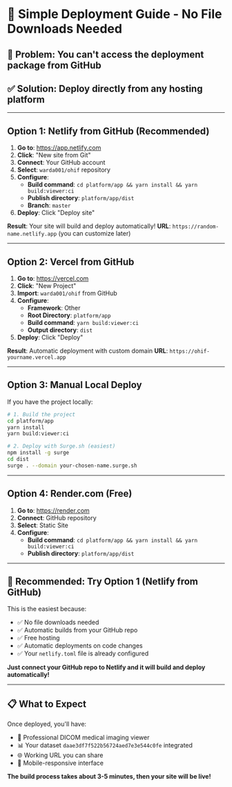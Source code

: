 # 🚀 Simple Deployment Guide - No File Downloads Needed

## 🎯 **Problem**: You can't access the deployment package from GitHub

## ✅ **Solution**: Deploy directly from any hosting platform

---

## **Option 1: Netlify from GitHub (Recommended)**

1. **Go to**: https://app.netlify.com
2. **Click**: "New site from Git"
3. **Connect**: Your GitHub account
4. **Select**: `warda001/ohif` repository
5. **Configure**:
   - **Build command**: `cd platform/app && yarn install && yarn build:viewer:ci`
   - **Publish directory**: `platform/app/dist`
   - **Branch**: `master`
6. **Deploy**: Click "Deploy site"

**Result**: Your site will build and deploy automatically!
**URL**: `https://random-name.netlify.app` (you can customize later)

---

## **Option 2: Vercel from GitHub**

1. **Go to**: https://vercel.com
2. **Click**: "New Project"
3. **Import**: `warda001/ohif` from GitHub
4. **Configure**:
   - **Framework**: Other
   - **Root Directory**: `platform/app`
   - **Build command**: `yarn build:viewer:ci`
   - **Output directory**: `dist`
5. **Deploy**: Click "Deploy"

**Result**: Automatic deployment with custom domain
**URL**: `https://ohif-yourname.vercel.app`

---

## **Option 3: Manual Local Deploy**

If you have the project locally:

```bash
# 1. Build the project
cd platform/app
yarn install
yarn build:viewer:ci

# 2. Deploy with Surge.sh (easiest)
npm install -g surge
cd dist
surge . --domain your-chosen-name.surge.sh
```

---

## **Option 4: Render.com (Free)**

1. **Go to**: https://render.com
2. **Connect**: GitHub repository
3. **Select**: Static Site
4. **Configure**:
   - **Build command**: `cd platform/app && yarn install && yarn build:viewer:ci`
   - **Publish directory**: `platform/app/dist`

---

## 🎯 **Recommended: Try Option 1 (Netlify from GitHub)**

This is the easiest because:
- ✅ No file downloads needed
- ✅ Automatic builds from your GitHub repo
- ✅ Free hosting
- ✅ Automatic deployments on code changes
- ✅ Your `netlify.toml` file is already configured

**Just connect your GitHub repo to Netlify and it will build and deploy automatically!**

---

## 📋 **What to Expect**

Once deployed, you'll have:
- 🏥 Professional DICOM medical imaging viewer
- 📊 Your dataset `daae3df7f522b56724aed7e3e544c0fe` integrated
- 🌐 Working URL you can share
- 📱 Mobile-responsive interface

**The build process takes about 3-5 minutes, then your site will be live!**